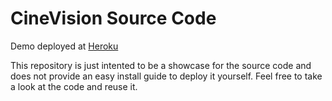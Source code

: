 # CineVision Source Code
Demo deployed at [Heroku](https://cinevision.herokuapp.com/)

This repository is just intented to be a showcase for the source code and does not provide an easy install guide to deploy it yourself. Feel free to take a look at the code and reuse it.